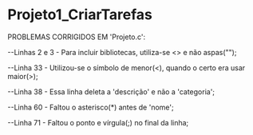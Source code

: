 # Projeto1_CriarTarefas

PROBLEMAS CORRIGIDOS EM 'Projeto.c':

--Linhas 2 e 3 - Para incluir bibliotecas, utiliza-se <> e não aspas("");

--Linha 33 -  Utilizou-se o símbolo de menor(<), quando o certo era usar maior(>);

--Linha 38 - Essa linha deleta a 'descrição' e não a 'categoria';

--Linha 60 - Faltou o asterisco(*) antes de 'nome';

--Linha 71 - Faltou o ponto e vírgula(;) no final da linha;
